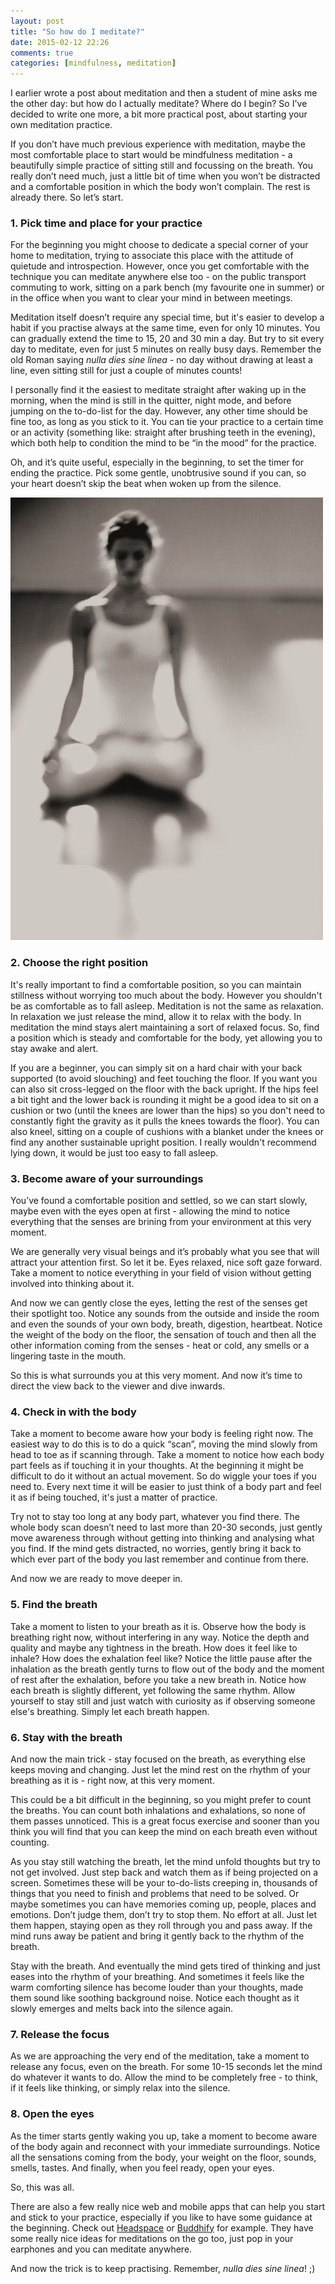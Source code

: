 ```yaml
---
layout: post
title: "So how do I meditate?"
date: 2015-02-12 22:26
comments: true
categories: [mindfulness, meditation]
---
```


I earlier wrote a post about meditation and then a student of mine asks me the other day: but how do I actually meditate? Where do I begin? So I've decided to write one more, a bit more practical post, about starting your own meditation practice.

If you don’t have much previous experience with meditation, maybe the most comfortable place to start would be mindfulness meditation - a beautifully simple practice of sitting still and focussing on the breath. You really don’t need much, just a little bit of time when you won’t be distracted and a comfortable position in which the body won’t complain. The rest is already there. So let’s start.

### 1. Pick time and place for your practice

For the beginning you might choose to dedicate a special corner of your home to meditation, trying to associate this place with the attitude of quietude and introspection. However, once you get comfortable with the technique you can meditate anywhere else too - on the public transport commuting to work, sitting on a park bench (my favourite one in summer) or in the office when you want to clear your mind in between meetings.

Meditation itself doesn’t require any special time, but it's easier to develop a habit if you practise always at the same time, even for only 10 minutes. You can gradually extend the time to 15, 20 and 30 min a day. But try to sit every day to meditate, even for just 5 minutes on really busy days. Remember the old Roman saying *nulla dies sine linea* - no day without drawing at least a line, even sitting still for just a couple of minutes counts!

I personally find it the easiest to meditate straight after waking up in the morning, when the mind is still in the quitter, night mode, and before jumping on the to-do-list for the day. However, any other time should be fine too, as long as you stick to it. You can tie your practice to a certain time or an activity (something like: straight after brushing teeth in the evening), which both help to condition the mind to be “in the mood” for the practice.

Oh, and it’s quite useful, especially in the beginning, to set the timer for ending the practice. Pick some gentle, unobtrusive sound if you can, so your heart doesn’t skip the beat when woken up from the silence.

<p class="centeredimage"><img src="/images/blur-meditation.jpg" alt="a person meditating"></img></p>

### 2. Choose the right position

It's really important to find a comfortable position, so you can maintain stillness without worrying too much about the body. However you shouldn't be as comfortable as to fall asleep. Meditation is not the same as relaxation. In relaxation we just release the mind, allow it to relax with the body. In meditation the mind stays alert maintaining a sort of relaxed focus. So, find a position which is steady and comfortable for the body, yet allowing you to stay awake and alert.

If you are a beginner, you can simply sit on a hard chair with your back supported (to avoid slouching) and feet touching the floor. If you want you can also sit cross-legged on the floor with the back upright. If the hips feel a bit tight and the lower back is rounding it might be a good idea to sit on a cushion or two (until the knees are lower than the hips) so you don't need to constantly fight the gravity as it pulls the knees towards the floor). You can also kneel, sitting on a couple of cushions with a blanket under the knees or find any another sustainable upright position. I really wouldn't recommend lying down, it would be just too easy to fall asleep.

### 3. Become aware of your surroundings 

You’ve found a comfortable position and settled, so we can start slowly, maybe even with the eyes open at first - allowing the mind to notice everything that the senses are brining from your environment at this very moment.

We are generally very visual beings and it’s probably what you see that will attract your attention first. So let it be. Eyes relaxed, nice soft gaze forward. Take a moment to notice everything in your field of vision without getting involved into thinking about it.

And now we can gently close the eyes, letting the rest of the senses get their spotlight too. Notice any sounds from the outside and inside the room and even the sounds of your own body, breath, digestion, heartbeat. Notice the weight of the body on the floor, the sensation of touch and then all the other information coming from the senses - heat or cold, any smells or a lingering taste in the mouth.

So this is what surrounds you at this very moment. And now it’s time to direct the view back to the viewer and dive inwards.

### 4. Check in with the body

Take a moment to become aware how your body is feeling right now. The easiest way to do this is to do a quick “scan”, moving the mind slowly from head to toe as if scanning through. Take a moment to notice how each body part feels as if touching it in your thoughts. At the beginning it might be difficult to do it without an actual movement. So do wiggle your toes if you need to. Every next time it will be easier to just think of a body part and feel it as if being touched, it's just a matter of practice.

Try not to stay too long at any body part, whatever you find there. The whole body scan doesn’t need to last more than 20-30 seconds, just gently move awareness through without getting into thinking and analysing what you find. If the mind gets distracted, no worries, gently bring it back to which ever part of the body you last remember and continue from there.

And now we are ready to move deeper in.

### 5. Find the breath

Take a moment to listen to your breath as it is. Observe how the body is breathing right now, without interfering in any way. Notice the depth and quality and maybe any tightness in the breath. How does it feel like to inhale? How does the exhalation feel like? Notice the little pause after the inhalation as the breath gently turns to flow out of the body and the moment of rest after the exhalation, before you take a new breath in. Notice how each breath is slightly different, yet following the same rhythm. Allow yourself to stay still and just watch with curiosity as if observing someone else's breathing. Simply let each breath happen.

### 6. Stay with the breath 

And now the main trick - stay focused on the breath, as everything else keeps moving and changing. Just let the mind rest on the rhythm of your breathing as it is - right now, at this very moment.

This could be a bit difficult in the beginning, so you might prefer to count the breaths. You can count both inhalations and exhalations, so none of them passes unnoticed. This is a great focus exercise and sooner than you think you will find that you can keep the mind on each breath even without counting.

As you stay still watching the breath, let the mind unfold thoughts but try to not get involved. Just step back and watch them as if being projected on a screen. Sometimes these will be your to-do-lists creeping in, thousands of things that you need to finish and problems that need to be solved. Or maybe sometimes you can have memories coming up, people, places and emotions. Don’t judge them, don’t try to stop them. No effort at all. Just let them happen, staying open as they roll through you and pass away. If the mind runs away be patient and bring it gently back to the rhythm of the breath.

Stay with the breath. And eventually the mind gets tired of thinking and just eases into the rhythm of your breathing. And sometimes it feels like the warm comforting silence has become louder than your thoughts, made them sound like soothing background noise. Notice each thought as it slowly emerges and melts back into the silence again. 

### 7.  Release the focus

As we are approaching the very end of the meditation, take a moment to release any focus, even on the breath. For some 10-15 seconds let the mind do whatever it wants to do. Allow the mind to be completely free - to think, if it feels like thinking, or simply relax into the silence.

### 8. Open the eyes

As the timer starts gently waking you up, take a moment to become aware of the body again and reconnect with your immediate surroundings. Notice all the sensations coming from the body, your weight on the floor, sounds, smells, tastes. And finally, when you feel ready, open your eyes.

So, this was all.

There are also a few really nice web and mobile apps that can help you start and stick to your practice, especially if you like to have some guidance at the beginning. Check out [Headspace](https://www.headspace.com/) or [Buddhify](http://buddhify.com/) for example. They have some really nice ideas for meditations on the go too, just pop in your earphones and you can meditate anywhere.

And now the trick is to keep practising. Remember, *nulla dies sine linea*! ;)